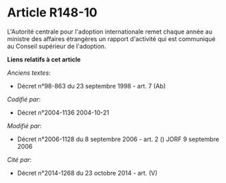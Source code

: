 # Article R148-10

L'Autorité centrale pour l'adoption internationale remet chaque année au ministre des affaires étrangères un rapport
d'activité qui est communiqué au Conseil supérieur de l'adoption.

**Liens relatifs à cet article**

_Anciens textes_:

  - Décret n°98-863 du 23 septembre 1998 - art. 7 (Ab)

_Codifié par_:

  - Décret n°2004-1136 2004-10-21

_Modifié par_:

  - Décret n°2006-1128 du 8 septembre 2006 - art. 2 () JORF 9 septembre 2006

_Cité par_:

  - Décret n°2014-1268 du 23 octobre 2014 - art. (V)
